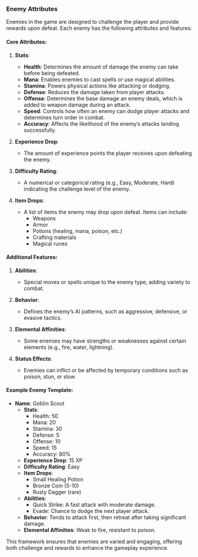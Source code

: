 ### Enemy Attributes

Enemies in the game are designed to challenge the player and provide rewards upon defeat. Each enemy has the following attributes and features:

#### Core Attributes:

1. **Stats**:
   - **Health**: Determines the amount of damage the enemy can take before being defeated.
   - **Mana**: Enables enemies to cast spells or use magical abilities.
   - **Stamina**: Powers physical actions like attacking or dodging.
   - **Defense**: Reduces the damage taken from player attacks.
   - **Offense**: Determines the base damage an enemy deals, which is added to weapon damage during an attack.
   - **Speed**: Controls how often an enemy can dodge player attacks and determines turn order in combat.
   - **Accuracy**: Affects the likelihood of the enemy’s attacks landing successfully.

2. **Experience Drop**:
   - The amount of experience points the player receives upon defeating the enemy.

3. **Difficulty Rating**:
   - A numerical or categorical rating (e.g., Easy, Moderate, Hard) indicating the challenge level of the enemy.

4. **Item Drops**:
   - A list of items the enemy may drop upon defeat. Items can include:
     - Weapons
     - Armor
     - Potions (healing, mana, poison, etc.)
     - Crafting materials
     - Magical runes

#### Additional Features:

1. **Abilities**:
   - Special moves or spells unique to the enemy type, adding variety to combat.

2. **Behavior**:
   - Defines the enemy’s AI patterns, such as aggressive, defensive, or evasive tactics.

3. **Elemental Affinities**:
   - Some enemies may have strengths or weaknesses against certain elements (e.g., fire, water, lightning).

4. **Status Effects**:
   - Enemies can inflict or be affected by temporary conditions such as poison, stun, or slow.

#### Example Enemy Template:

- **Name**: Goblin Scout
  - **Stats**:
    - Health: 50
    - Mana: 20
    - Stamina: 30
    - Defense: 5
    - Offense: 10
    - Speed: 15
    - Accuracy: 80%
  - **Experience Drop**: 15 XP
  - **Difficulty Rating**: Easy
  - **Item Drops**:
    - Small Healing Potion
    - Bronze Coin (5-10)
    - Rusty Dagger (rare)
  - **Abilities**:
    - Quick Strike: A fast attack with moderate damage.
    - Evade: Chance to dodge the next player attack.
  - **Behavior**: Tends to attack first, then retreat after taking significant damage.
  - **Elemental Affinities**: Weak to fire, resistant to poison.

This framework ensures that enemies are varied and engaging, offering both challenge and rewards to enhance the gameplay experience.

